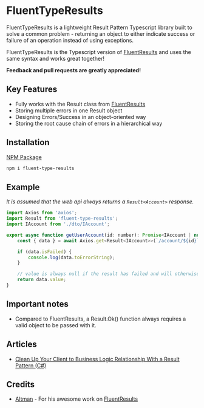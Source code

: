 # FluentTypeResults

FluentTypeResults is a lightweight Result Pattern Typescript library built to solve a common problem - returning an object to either indicate success or failure of an operation instead of using exceptions.

FluentTypeResults is the Typescript version of [FluentResults](https://github.com/altmann/FluentResults) and uses the same syntax and works great together!

**Feedback and pull requests are greatly appreciated!**

## Key Features

* Fully works with the Result class from [FluentResults](https://github.com/altmann/FluentResults)
* Storing multiple errors in one Result object
* Designing Errors/Success in an object-oriented way
* Storing the root cause chain of errors in a hierarchical way

## Installation

[NPM Package](https://www.npmjs.com/package/fluent-type-results)

``` bash
npm i fluent-type-results
```

## Example

*It is assumed that the web api always returns a `Result<Account>` response.*

``` javascript
import Axios from 'axios';
import Result from 'fluent-type-results';
import IAccount from './dto/IAccount';

export async function getUserAccount(id: number): Promise<IAccount | null> {
    const { data } = await Axios.get<Result<IAccount>>(`/account/${id}`);

    if (data.isFailed) {
        console.log(data.toErrorString);
    }

    // value is always null if the result has failed and will otherwise contain the value
    return data.value;
}
```

## Important notes

* Compared to FluentResults, a Result.Ok() function always requires a valid object to be passed with it.

## Articles

* [Clean Up Your Client to Business Logic Relationship With a Result Pattern (C#)](https://alexdunn.org/2019/02/25/clean-up-your-client-to-business-logic-relationship-with-a-result-pattern-c/)

## Credits

* [Altman](https://github.com/altmann) - For his awesome work on [FluentResults](https://github.com/altmann/FluentResults)
